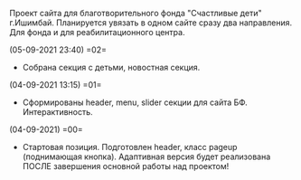 Проект сайта для благотворительного фонда "Счастливые дети" г.Ишимбай.
Планируется увязать в одном сайте сразу два направления.
Для фонда и для реабилитационного центра.

(05-09-2021 23:40) =02=
- Собрана секция с детьми, новостная секция.

(04-09-2021 13:15) =01=
- Сформированы header, menu, slider секции для сайта БФ. Интерактивность.

(04-09-2021) =00=
- Стартовая позиция. Подготовлен header, класс pageup (поднимающая кнопка). Адаптивная версия будет реализована ПОСЛЕ завершения основной работы над проектом!